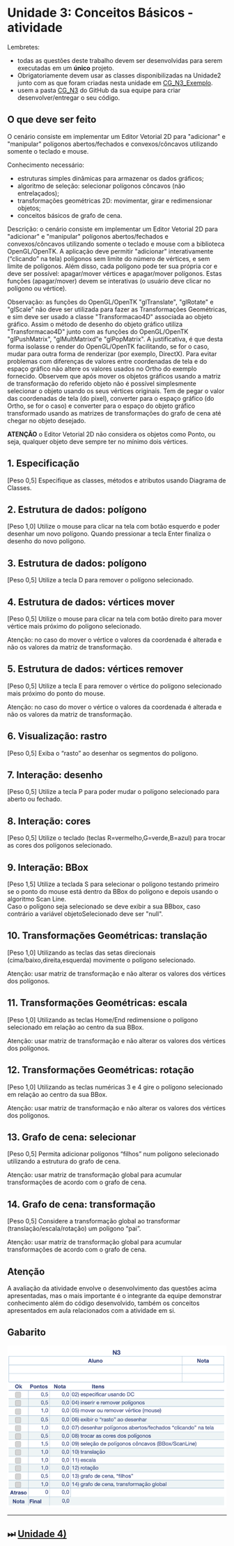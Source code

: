 # Unidade 3: Conceitos Básicos - atividade  

Lembretes:

- todas as questões deste trabalho devem ser desenvolvidas para serem executadas em um **único** projeto.  
- Obrigatoriamente devem usar as classes disponibilizadas na Unidade2 junto com as que foram criadas nesta unidade em [CG_N3_Exemplo](./CG_N3_Exemplo/).  
- usem a pasta [CG_N3](./CG_N3/) do GitHub da sua equipe para criar desenvolver/entregar o seu código.  

## O que deve ser feito

O cenário consiste em implementar um Editor Vetorial 2D para "adicionar" e "manipular" polígonos abertos/fechados e convexos/côncavos utilizando somente o teclado e mouse.  

Conhecimento necessário:  

- estruturas simples dinâmicas para armazenar os dados gráficos;  
- algoritmo de seleção: selecionar polígonos côncavos (não entrelaçados);  
- transformações geométricas 2D: movimentar, girar e redimensionar objetos;  
- conceitos básicos de grafo de cena.  

Descrição: o cenário consiste em implementar um Editor Vetorial 2D para "adicionar" e "manipular" polígonos abertos/fechados e convexos/côncavos utilizando somente o teclado e mouse com a biblioteca OpenGL/OpenTK. A aplicação deve permitir "adicionar" interativamente (“clicando” na tela) polígonos sem limite do número de vértices, e sem limite de polígonos. Além disso, cada polígono pode ter sua própria cor e deve ser possível: apagar/mover vértices e apagar/mover polígonos. Estas funções (apagar/mover) devem se interativas (o usuário deve clicar no polígono ou vértice).  

Observação: as funções do OpenGL/OpenTK "glTranslate", "glRotate" e "glScale" não deve ser utilizada para fazer as Transformações Geométricas, e sim deve ser usado a classe "Transformacao4D" associada ao objeto gráfico. Assim o método de desenho do objeto gráfico utiliza "Transformacao4D" junto com as funções do OpenGL/OpenTK "glPushMatrix", "glMultMatrixd"e "glPopMatrix". A justificativa, é que desta forma isolasse o render do OpenGL/OpenTK facilitando, se for o caso, mudar para outra forma de renderizar (por exemplo, DirectX). Para evitar problemas com diferenças de valores entre coordenadas de tela e do espaço gráfico não altere os valores usados no Ortho do exemplo fornecido. Observem que após mover os objetos gráficos usando a matriz de transformação do referido objeto não é possível simplesmente selecionar o objeto usando os seus vértices originais. Tem de pegar o valor das coordenadas de tela (do pixel), converter para o espaço gráfico (do Ortho, se for o caso) e converter para o espaço do objeto gráfico transformado usando as matrizes de transformações do grafo de cena até chegar no objeto desejado.  

**ATENÇÃO** o Editor Vetorial 2D não considera os objetos como Ponto, ou seja, qualquer objeto deve sempre ter no mínimo dois vértices.  

## 1. Especificação

\[Peso 0,5] Especifique as classes, métodos e atributos usando Diagrama de Classes.  

## 2. Estrutura de dados: polígono

\[Peso 1,0] Utilize o mouse para clicar na tela com botão esquerdo e poder desenhar um novo polígono. Quando pressionar a tecla Enter finaliza o desenho do novo polígono.  

## 3. Estrutura de dados: polígono

\[Peso 0,5] Utilize a tecla D para remover o polígono selecionado.  

## 4. Estrutura de dados: vértices mover

\[Peso 0,5] Utilize o mouse para clicar na tela com botão direito para mover vértice mais próximo do polígono selecionado.  

Atenção: no caso do mover o vértice o valores da coordenada é alterada e não os valores da matriz de transformação.  

## 5. Estrutura de dados: vértices remover

\[Peso 0,5] Utilize a tecla E para remover o vértice do polígono selecionado mais próximo do ponto do mouse.  

Atenção: no caso do mover o vértice o valores da coordenada é alterada e não os valores da matriz de transformação.  

## 6. Visualização: rastro

\[Peso 0,5] Exiba o “rasto” ao desenhar os segmentos do polígono.  

## 7. Interação: desenho

\[Peso 0,5] Utilize a tecla P para poder mudar o polígono selecionado para aberto ou fechado.  

## 8. Interação: cores

\[Peso 0,5] Utilize o teclado (teclas R=vermelho,G=verde,B=azul) para trocar as cores dos polígonos selecionado.  

## 9. Interação: BBox

\[Peso 1,5] Utilize a teclada S para selecionar o polígono testando primeiro se o ponto do mouse está dentro da BBox do polígono e depois usando o algoritmo Scan Line.  
Caso o polígono seja selecionado se deve exibir a sua BBbox, caso contrário a variável objetoSelecionado deve ser "null".  

## 10. Transformações Geométricas: translação

\[Peso 1,0] Utilizando as teclas das setas direcionais (cima/baixo,direita,esquerda) movimente o polígono selecionado.  

Atenção: usar matriz de transformação e não alterar os valores dos vértices dos polígonos.  

## 11. Transformações Geométricas: escala

\[Peso 1,0] Utilizando as teclas Home/End redimensione o polígono selecionado em relação ao centro da sua BBox.  

Atenção: usar matriz de transformação e não alterar os valores dos vértices dos polígonos.  

## 12. Transformações Geométricas: rotação

\[Peso 1,0] Utilizando as teclas numéricas 3 e 4 gire o polígono selecionado em relação ao centro da sua BBox.  

Atenção: usar matriz de transformação e não alterar os valores dos vértices dos polígonos.  

## 13. Grafo de cena: selecionar

\[Peso 0,5] Permita adicionar polígonos “filhos” num polígono selecionado utilizando a estrutura do grafo de cena.  

Atenção: usar matriz de transformação global para acumular transformações de acordo com o grafo de cena.  

## 14. Grafo de cena: transformação

\[Peso 0,5] Considere a transformação global ao transformar (translação/escala/rotação) um polígono “pai”.  

Atenção: usar matriz de transformação global para acumular transformações de acordo com o grafo de cena.  

## Atenção

A avaliação da atividade envolve o desenvolvimento das questões acima apresentadas, mas o mais importante é o integrante da equipe demonstrar conhecimento além do código desenvolvido, também os conceitos apresentados em aula relacionados com a atividade em si.

## Gabarito

![Gabarito](atividadeGabarito.png "Gabarito")  

----------

## ⏭ [Unidade 4)](../Unidade4/README.md "Unidade 4")  
